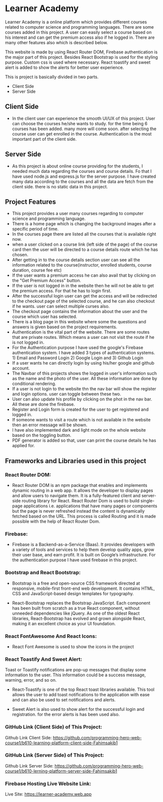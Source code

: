 # Learner Academy
Learner Academy is a online platform which provides different courses related to computer science and programming languages. There are some courses added in this project. A user can easily select a course based on his interest and can get the premium access also if he logged in. There are many other features also which is described below.

This website is made by using React Router DOM, Firebase authentication is the major part of this project. Besides React Bootstrap is used for the styling purpose. Custom css is used where necessary. React toastify and sweet alert is added to show the alerts for better user experience.

This is project is basically divided in two parts. 
- Client Side
- Server Side

## Client Side
- In the client user can experience the smooth UI/UX of this project. User can choose the courses he/she wants to study. for the time being 6 courses has been added. many more will come soon. after selecting the course user can get enrolled in the course. Authentication is the most important part of the client side.

## Server Side
- As this project is about online course providing for the students, I needed much data regarding the courses and course details. Fo that I have used node.js and express.js for the server purpose. I have created many data according to the courses and all the data are fetch from the client side. there is no static data in this project.

## Project Features
- This project provides a user many courses regarding to computer science and programming language.
- There is a home page which is changing the background images after a specific period of time.
- In the courses page there are listed all the courses that is available right now.
- when a user clicked on a course link (left side of the page) of the course card then the user will be directed to a course details route which he has chosen.
- After getting in to the course details section user can see all the information related to the course(instructor, enrolled students, course duration, course fee etc)
- If the user wants a premium access he can also avail that by clicking on the "Get Premium Access" button.
- If the user is not logged in in the website then he will not be able to get the premium access. For that he has to login first.
- After the successful login user can get the access and will be redirected to the checkout page of the selected course, and he can also checkout if he wants. user can select multiple curses also.
- The checkout page contains the information about the user and the course which user has selected. 
- There is a blog page in this website where some the questions and answers is given based on the project requirements.
- Authentication is the vital part of the website. There are some routes that are private routes. Which means a user can not visit the route if he is not logged in.
- For the Authentication purpose I have used the google's Firebase authentication system. I have added 3 types of authentication systems. 1) Email and Password Login 2) Google Login and 3) Github Login
- If a user wants he can directly login by using his/her google and github account.
- The Navbar of this projects shows the logged in user's information such as the name and the photo of the user. All these information are done by conditional rendering.
- If a user is not login to the website thn the nav bar will show the register and login options. user can toggle between these two.
- User can also update his profile by clicking on the phot in the nav bar. All these are done the firebase.
- Register and Login form is created for the user to get registered and logged in.
- If someone wants to visit a route which is not available in the website then an error message will be shown. 
- I have also implemented dark and light mode on the whole website based on the toggling button. 
- PDF generator is added so that, user can print the course details he has applied for.   

## Frameworks and Libraries used in this project
### React Router DOM: 
- React Router DOM is an npm package that enables and implements dynamic routing in a web app. It allows the developer to display pages and allow users to navigate them. It is a fully-featured client and server-side routing library for React. React Router Dom is used to build single-page applications i.e. applications that have many pages or components but the page is never refreshed instead the content is dynamically fetched based on the URL. This process is called Routing and it is made possible with the help of React Router Dom.

### Firebase: 
- Firebase is a Backend-as-a-Service (Baas). It provides developers with a variety of tools and services to help them develop quality apps, grow their user base, and earn profit. It is built on Google’s infrastructure. For the authentication  purpose I have used firebase in this project.

### Bootstrap and React Bootstrap: 
- Bootstrap is a free and open-source CSS framework directed at responsive, mobile-first front-end web development. It contains HTML, CSS and JavaScript-based design templates for typography.

- React-Bootstrap replaces the Bootstrap JavaScript. Each component has been built from scratch as a true React component, without unneeded dependencies like jQuery. As one of the oldest React libraries, React-Bootstrap has evolved and grown alongside React, making it an excellent choice as your UI foundation.

### React FontAwesome  And React Icons: 
- React Font Awesome is used to show the icons in the project

### React Toastify  And Sweet Alert: 
Toast or Toastify notifications are pop-up messages that display some information to the user. This information could be a success message, warning, error, and so on.

- React-Toastify is one of the top React toast libraries available. This tool allows the user to add toast notifications to the application with ease and can also be used to set notifications and alerts.

- Sweet Alert is also used to show alert for the successful login and registration. for the error alerts is has been used also.


### GitHub Link (Client Side) of This Project: 
Github Link Client Side: https://github.com/programming-hero-web-course1/b610-learning-platform-client-side-Fahimsakib1


### GitHub Link (Server Side) of This Project:
Github Link Server Side:  https://github.com/programming-hero-web-course1/b610-lerning-platform-server-side-Fahimsakib1


### Firebase Hosting Live Website Link:
Live Site: https://learner-academy.web.app
